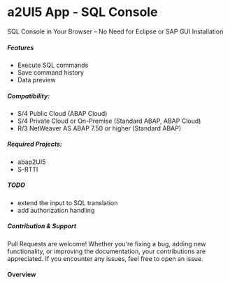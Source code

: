 # a2UI5 App - SQL Console
SQL Console in Your Browser – No Need for Eclipse or SAP GUI Installation

##### Features
* Execute SQL commands
* Save command history
* Data preview

##### Compatibility:
* S/4 Public Cloud (ABAP Cloud)
* S/4 Private Cloud or On-Premise (Standard ABAP, ABAP Cloud)
* R/3 NetWeaver AS ABAP 7.50 or higher (Standard ABAP)

##### Required Projects:
* abap2UI5
* S-RTTI

##### TODO
* extend the input to SQL translation
* add authorization handling

##### Contribution & Support
Pull Requests are welcome! Whether you're fixing a bug, adding new functionality, or improving the documentation, your contributions are appreciated. If you encounter any issues, feel free to open an issue.

#### Overview



